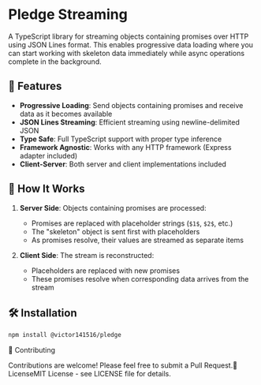 # Pledge Streaming

A TypeScript library for streaming objects containing promises over HTTP using JSON Lines format. This enables progressive data loading where you can start working with skeleton data immediately while async operations complete in the background.

## 🚀 Features

- **Progressive Loading**: Send objects containing promises and receive data as it becomes available
- **JSON Lines Streaming**: Efficient streaming using newline-delimited JSON
- **Type Safe**: Full TypeScript support with proper type inference
- **Framework Agnostic**: Works with any HTTP framework (Express adapter included)
- **Client-Server**: Both server and client implementations included

## 📖 How It Works

1. **Server Side**: Objects containing promises are processed:

   - Promises are replaced with placeholder strings (`$1$`, `$2$`, etc.)
   - The "skeleton" object is sent first with placeholders
   - As promises resolve, their values are streamed as separate items

2. **Client Side**: The stream is reconstructed:
   - Placeholders are replaced with new promises
   - These promises resolve when corresponding data arrives from the stream

## 🛠️ Installation

```bash
npm install @victor141516/pledge
```

🤝 Contributing

Contributions are welcome! Please feel free to submit a Pull Request.📄 LicenseMIT License - see LICENSE file for details.
